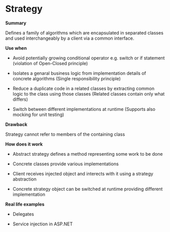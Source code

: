 # Strategy

<b>Summary</b>

Defines a family of algorithms which are encapsulated in separated classes and used interchangeably by a client via a common interface.

<b>Use when</b>

* Avoid potentially growing conditional operator e.g. switch or if statement
  (violation of Open-Closed principle)
  
* Isolates a genaral business logic from implementation details of concrete algorithms
  (Single responsibility principle)
  
* Reduce a duplicate code in a related classes by extracting common logic to the class using those classes 
  (Related classes contain only what differs)
  
* Switch between different implementations at runtime
  (Supports also mocking for unit testing)
  
<b>Drawback</b>

 Strategy cannot refer to members of the containing class
 
 <b>How does it work</b>
 
 * Abstract strategy defines a method representing some work to be done
 
 * Concrete classes provide various implementations
 
 * Client receives injected object and interects with it using a strategy abstraction
 
 * Concrete strategy object can be switched at runtime providing different implementation
 
 <b>Real life examples</b>
 
 * Delegates
 
 * Service injection in ASP.NET
  
  
